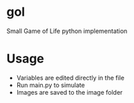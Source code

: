 # gol
Small Game of Life python implementation

# Usage
- Variables are edited directly in the file
- Run main.py to simulate
- Images are saved to the image folder
